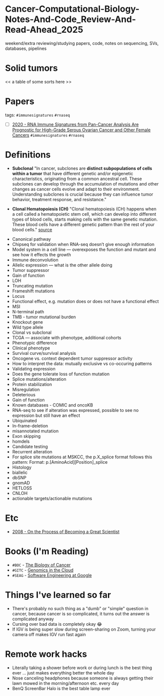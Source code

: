 # Cancer-Computational-Biology-Notes-And-Code_Review-And-Read-Ahead_2025

weekend/extra reviewing/studying
papers, code, notes on sequencing, SVs, databases, pipelines

# Solid tumors
<< a table of some sorts here >>

# Papers
tags: `#immunesignatures` `#rnaseq`
- [ ] [2020 - RNA Immune Signatures from Pan-Cancer Analysis Are Prognostic for High-Grade Serous Ovarian Cancer and Other Female Cancers](https://www.mdpi.com/2072-6694/12/3/620) `#immunesignatures` `#rnaseq`

# Definitions
* __Subclonal__ "In cancer, subclones are __distinct subpopulations of cells within a tumor__ that have different genetic and/or epigenetic characteristics, originating from a common ancestral cell. These subclones can develop through the accumulation of mutations and other changes as cancer cells evolve and adapt to their environment. Understanding subclones is crucial because they can influence tumor behavior, treatment response, and resistance."

* __Clonal Hematopoiesis (CH)__ "Clonal hematopoiesis (CH) happens when a cell called a hematopoietic stem cell, which can develop into different types of blood cells, starts making cells with the same genetic mutation. These blood cells have a different genetic pattern than the rest of your blood cells." [source](https://www.mskcc.org/cancer-care/types/leukemias/risk-factors/clonal-hematopoiesis-ch)

<!-- words that come up that i mostly know to define/look into **soon** like over the weekends?? making a dictionary for myself for the future -->

* Canonical pathway
* Chipseq for validation when RNA-seq doesn’t give enough information
* Model system in a cell line — overexposes the function and mutant and see how it effects the growth
* Immune deconvolution
* Allelic expression — what is the other allele doing
* Tumor suppressor
* Gain of function
* LOH
* Truncating mutation
* Frameshift mutations
* Locus
* Functional effect, e.g. mutation does or does not have a functional effect
* MSI
* N-terminal path
* TMB - tumor mutational burden
* Knockout gene
* Wild type allele
* Clonal vs subclonal
* TCGA — associate with phenotype, additional cohorts
* Phenotypic difference
* Clinical phenotype
* Survival curve/survival analysis
* Oncogene vs. context dependent tumor suppressor activity
* How to interpret the data: mutually exclusive vs co-occuring patterns
* Validating expression
* Does the gene tolerate loss of function mutation
* Splice mutations/alteration
* Protein stabilization
* Misregulation
* Deleterious
* Gain of function
* Known databases - COMIC and oncoKB
* RNA-seq to see if alteration was expressed, possible to see no expression but still have an effect
* Ubiquinated
* In-frame-deletion
* misannotated mutation
* Exon skipping
* homdels
* Candidate testing
* Recurrent alteration
* For splice site mutations at MSKCC, the p.X_splice format follows this pattern: Format: p.[AminoAcid][Position]_splice
* Histology
* biallelic
* dbSNP
* gnomAD
* HETLOSS
* CNLOH
* actionable targets/actionable mutations

# Etc
* [2008 - On the Process of Becoming a Great Scientist](https://journals.plos.org/ploscompbiol/article?id=10.1371/journal.pcbi.0040033)

# Books (I'm Reading)
* `#BOC` - [The Biology of Cancer](https://wwnorton.com/books/9780393887655)
* `#GITC` - [Genomics in the Cloud](https://www.oreilly.com/library/view/genomics-in-the/9781491975183/)
* `#SEAG` - [Software Engineering at Google](https://www.oreilly.com/library/view/software-engineering-at/9781492082781/)

# Things I've learned so far
* There's probably no such thing as a "dumb" or "simple" question in cancer, because cancer is so complicated, it turns out the answer is complicated anyway
* Cursing over bad data is completely okay 😂
* If IGV is being super slow during screen-sharing on Zoom, turning your camera off makes IGV run fast again

# Remote work hacks
* Literally taking a shower before work or during lunch is the best thing ever ... just makes everything better the whole day
* Nose canceling headphones because someone is always getting their lawn mowed in the morning/afternoon etc. every day
* BenQ ScreenBar Halo is the best table lamp ever
